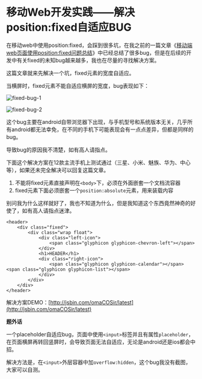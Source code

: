 移动Web开发实践——解决position:fixed自适应BUG
======================

在移动web中使用position:fixed，会踩到很多坑，在我之前的一篇文章《[移动端web页面使用position:fixed问题总结](https://github.com/maxzhang/maxzhang.github.com/issues/2)》中已经总结了很多bug，但是在后续的开发中有关fixed的未知bug越来越多，我也在尽量的寻找解决方案。

这篇文章就来先解决一个坑，fixed元素的宽度自适应。

当横屏时，fixed元素不能自适应横屏的宽度，bug表现如下：

![fixed-bug-1](https://raw.github.com/maxzhang/maxzhang.github.com/master/articles/images/fixed-bug-1.jpg)

![fixed-bug-2](https://raw.github.com/maxzhang/maxzhang.github.com/master/articles/images/fixed-bug-2.jpg)

这个bug主要在android自带浏览器下出现，与手机型号和系统版本无关，几乎所有android都无法幸免，在不同的手机下可能表现会有一点点差异，但都是同样的bug。

导致bug的原因我不清楚，如有高人请指点。

下面这个解决方案在12款主流手机上测试通过（三星、小米、魅族、华为、中心等），如果还未完全解决可以回复这篇文章。

1. 不能将fixed元素直接声明在`<body>`下，必须在外面嵌套一个文档流容器
2. fixed元素下面必须嵌套一个`position:absolute`元素，用来装载内容

别问我为什么这样就好了，我也不知道为什么，但是我知道这个东西竟然神奇的好使了，如有高人请指点迷津。

```
<header>
    <div class="fixed">
        <div class="wrap float">
            <div class="left-icon">
                <span class="glyphicon glyphicon-chevron-left"></span>
            </div>
            <h1>HEADER</h1>
            <div class="right-icon">
                <span class="glyphicon glyphicon-calendar"></span><span class="glyphicon glyphicon-list"></span>
            </div>
        </div>
    </div>
</header>
```

解决方案DEMO：[http://jsbin.com/omaCOSir/latest](http://jsbin.com/omaCOSir/latest)

**题外话**

一个placeholder自适应bug，页面中使用`<input>`标签并且有属性`placeholder`，在页面横屏再转回竖屏时，会导致页面无法自适应，无论是android还是ios都会中招。

解决方法是，在`<input>`外层容器中加`overflow:hidden`，这个bug我没有截图，大家可以自测。
